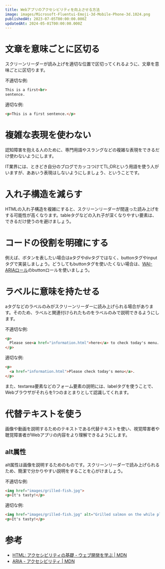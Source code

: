 ```yaml
---
title: Webアプリのアクセシビリティを向上させる方法
image: images/Microsoft-Fluentui-Emoji-3d-Mobile-Phone-3d.1024.png
publishedAt: 2023-07-05T00:00:00.000Z
updatedAt: 2024-05-01T00:00:00.000Z
---
```

# 文章を意味ごとに区切る

スクリーンリーダーが読み上げを適切な位置で区切ってくれるように、文章を意味ごとに区切ります。

不適切な例:

```html
This is a first<br>
sentence.
```

適切な例:

```html
<p>This is a first sentence.</p>
```

# 複雑な表現を使わない

認知障害を抱える人のために、専門用語やスラングなどの複雑な表現をできるだけ使わないようにします。

IT業界には、ときどき自分のブログでカッコつけてTL;DRという用語を使う人がいますが、ああいう表現はしないようにしましょう、ということです。

# 入れ子構造を減らす

HTMLの入れ子構造を複雑にすると、スクリーンリーダーが間違った読み上げをする可能性が高くなります。tableタグなどの入れ子が深くなりやすい要素は、できるだけ使うのを避けましょう。

# コードの役割を明確にする

例えば、ボタンを表したい場合はaタグやdivタグではなく、buttonタグやinputタグで実装しましょう。どうしてもbuttonタグを使いたくない場合は、[WAI-ARIAロール](https://developer.mozilla.org/ja/docs/Web/Accessibility/ARIA/Roles)のbuttonロールを使いましょう。

# ラベルに意味を持たせる

aタグなどのラベルのみがスクリーンリーダーに読み上げられる場合があります。そのため、ラベルと関連付けられたものをラベルのみで説明できるようにします。

不適切な例:

```html
<p>
  Please see<a href="information.html">here</a> to check today's menu.
</p>
```

適切な例:

```html
<p>
  <a href="information.html">Please check today's menu</a>.
</p>
```

また、textarea要素などのフォーム要素の説明には、labelタグを使うことで、Webブラウザがそれらを1つのまとまりとして認識してくれます。

# 代替テキストを使う

画像や動画を説明するためのテキストである代替テキストを使い、視覚障害者や聴覚障害者がWebアプリの内容をより理解できるようにします。

## alt属性

alt属性は画像を説明するためのものです。スクリーンリーダーで読み上げられるため、簡潔で分かりやすい説明をすることを心がけましょう。

不適切な例:

```html
<img href="images/grilled-fish.jpg">
<p>It's tasty!</p>
```

適切な例:

```html
<img href="images/grilled-fish.jpg" alt="Grilled salmon on the while plate.">
<p>It's tasty!</p>
```

# 参考

-   [HTML: アクセシビリティの基礎 - ウェブ開発を学ぶ | MDN](https://developer.mozilla.org/ja/docs/Learn/Accessibility/HTML)
-   [ARIA - アクセシビリティ | MDN](https://developer.mozilla.org/ja/docs/Web/Accessibility/ARIA)